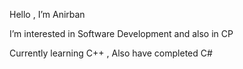 Hello , I’m Anirban

I’m interested in Software Development and also in CP

Currently learning C++ ,
Also have completed C#


<!---
Anirban-1490/Anirban-1490 is a ✨ special ✨ repository because its `README.md` (this file) appears on your GitHub profile.
You can click the Preview link to take a look at your changes.
--->
